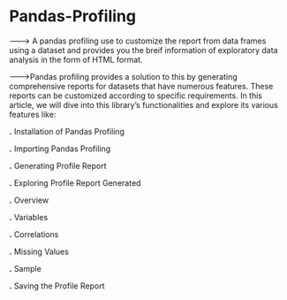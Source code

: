 # Pandas-Profiling
---> A pandas profiling use to customize the report from data frames using a dataset and provides you the breif information of exploratory data analysis in the form of HTML format.

--->Pandas profiling provides a solution to this by generating comprehensive reports for datasets that have numerous features. These reports can be customized according to specific requirements. In this article, we will dive into this library’s functionalities and explore its various features like:

**.** Installation of Pandas Profiling

**.** Importing Pandas Profiling

**.** Generating Profile Report

**.** Exploring Profile Report Generated

**.** Overview

**.** Variables

**.** Correlations

**.** Missing Values

**.** Sample

**.** Saving the Profile Report

